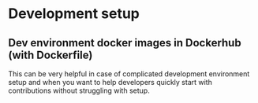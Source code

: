 # Development setup

## Dev environment docker images in Dockerhub (with Dockerfile)

This can be very helpful in case of complicated development environment setup and when you want to help developers quickly start with contributions without struggling with setup.
